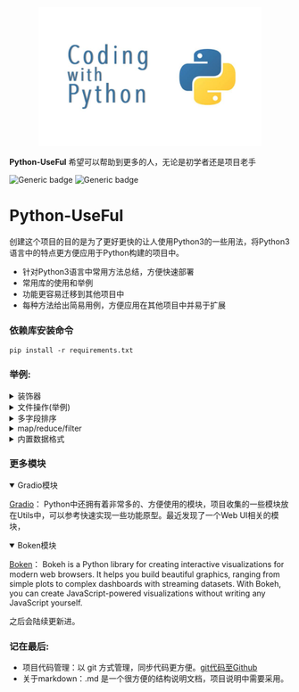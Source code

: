 <p align = "center"> 
<img src="./Image/python.jpg" ”height = “200 width="400" >
</p>

**Python-UseFul** 希望可以帮助到更多的人，无论是初学者还是项目老手

![Generic badge](https://img.shields.io/badge/Python-v3-blue.svg) ![Generic badge](https://img.shields.io/badge/pip-v3-red.svg)



# Python-UseFul
创建这个项目的目的是为了更好更快的让人使用Python3的一些用法，将Python3语言中的特点更方便应用于Python构建的项目中。  
- 针对Python3语言中常用方法总结，方便快速部署  
- 常用库的使用和举例  
- 功能更容易迁移到其他项目中 
- 每种方法给出简易用例，方便应用在其他项目中并易于扩展

### 依赖库安装命令
```shell
pip install -r requirements.txt
```

### 举例:
<details>
<summary>装饰器</summary>

```python
import time

# 计时函数装饰器
def timer(func):
    def wrapper(*args, **kwargs):
        start_time = time.time()
        result = func(*args, **kwargs)
        end_time = time.time()
        print(f"{func.__name__} took {end_time - start_time:.2f} seconds to "
              "execute.")
        return result
    return wrapper

# 测试计时
@timer
def test_record_runtime():
    s = 0
    for i in range(100000):
        s += 1


if __name__ == '__main__':
    test_record_runtime()
```
</details>

<details>
<summary>文件操作(举例)</summary>

```python
import os
import shutil
from tqdm import tqdm
from enum import Enum


class File_Type(Enum):
    ...


class File_OP():
    ...


# 测试一
def test_findfile():
    ...


# 测试二
def test_copyfiles():
    ...


if __name__ == '__main__':
    test_findfile()
    test_copyfiles()
```
</details>

<details>
<summary>多字段排序</summary>

```python
some code ...
```
</details>

<details>
<summary>map/reduce/filter</summary>

```python
some code ...
```
</details>

<details>
<summary>内置数据格式</summary>

```python
some code ...
```
</details>

### 更多模块

<details open>
<summary>
Gradio模块
</summary>

[Gradio](https://www.gradio.app/ "Gradio 方便部署你的Web UI快速展示后端功能")：
Python中还拥有着非常多的、方便使用的模块，项目收集的一些模块放在Utils中，可以参考快速实现一些功能原型。最近发现了一个Web UI相关的模块，

</details>

<details open>
<summary>
Boken模块
</summary>

[Boken](https://docs.bokeh.org/en/latest/docs/user_guide.html#userguide "交互式可视化web图表")：
Bokeh is a Python library for creating interactive visualizations for modern web browsers. It helps you build beautiful graphics, ranging from simple plots to complex dashboards with streaming datasets. With Bokeh, you can create JavaScript-powered visualizations without writing any JavaScript yourself.

</details>

之后会陆续更新进。

### 记在最后:
- 项目代码管理：以 git 方式管理，同步代码更方便。[git代码至Github](https://blog.csdn.net/qq_24990383/article/details/127608245 "CSDN")
- 关于markdown：.md 是一个很方便的结构说明文档，项目说明中需要采用。